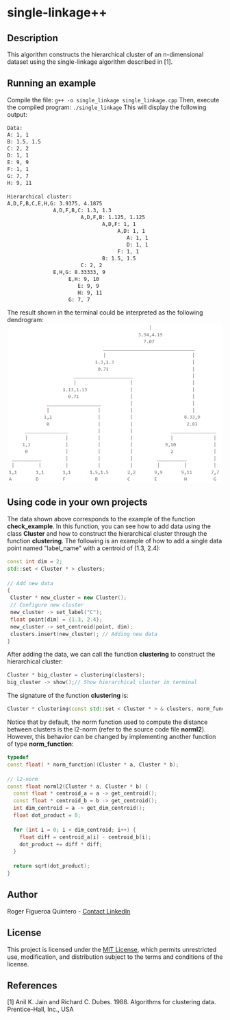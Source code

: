# single-linkage++

## Description
This algorithm constructs the hierarchical cluster of an n-dimensional dataset using the single-linkage algorithm described in [1].

## Running an example
Compile the file:
`g++ -o single_linkage single_linkage.cpp`
Then, execute the compiled program:
`./single_linkage`
This will display the following output:
```plaintext
Data:
A: 1, 1 
B: 1.5, 1.5 
C: 2, 2 
D: 1, 1 
E: 9, 9 
F: 1, 1 
G: 7, 7 
H: 9, 11 

Hierarchical cluster:
A,D,F,B,C,E,H,G: 3.9375, 4.1875 
               A,D,F,B,C: 1.3, 1.3 
                        A,D,F,B: 1.125, 1.125 
                               A,D,F: 1, 1 
                                    A,D: 1, 1 
                                       A: 1, 1 
                                       D: 1, 1 
                                    F: 1, 1 
                               B: 1.5, 1.5 
                        C: 2, 2 
               E,H,G: 8.33333, 9 
                    E,H: 9, 10 
                       E: 9, 9 
                       H: 9, 11 
                    G: 7, 7 
```
The result shown in the terminal could be interpreted as the following dendrogram:
![alt text](https://raw.githubusercontent.com/roggerfq/single-linkage/main/example.png)

## Using code in your own projects
The data shown above corresponds to the example of the function **check_example**. In this function, you can see how to add data using the class **Cluster** and how to construct the hierarchical cluster through the function **clustering**. The following is an example of how to add a single data point named "label_name" with a centroid of (1.3, 2.4):

```cpp
const int dim = 2;
std::set < Cluster * > clusters;  

// Add new data
{
 Cluster * new_cluster = new Cluster();
 // Configure new cluster
 new_cluster -> set_label("C");
 float point[dim] = {1.3, 2.4};
 new_cluster -> set_centroid(point, dim);
 clusters.insert(new_cluster); // Adding new data
}

```

After adding the data, we can call the function **clustering** to construct the hierarchical cluster:
```cpp
Cluster * big_cluster = clustering(clusters);
big_cluster -> show();// Show hierarchical cluster in terminal
```

The signature of the function **clustering** is:
```cpp
Cluster * clustering(const std::set < Cluster * > & clusters, norm_function norm = norml2)
```
Notice that by default, the norm function used to compute the distance between clusters is the l2-norm (refer to the source code file **norml2**). However, this behavior can be changed by implementing another function of type **norm_function**:
```cpp
typedef
const float( * norm_function)(Cluster * a, Cluster * b);

// l2-norm
const float norml2(Cluster * a, Cluster * b) {
  const float * centroid_a = a -> get_centroid();
  const float * centroid_b = b -> get_centroid();
  int dim_centroid = a -> get_dim_centroid();
  float dot_product = 0;
  
  for (int i = 0; i < dim_centroid; i++) {
    float diff = centroid_a[i] - centroid_b[i];
    dot_product += diff * diff;
  }
  
  return sqrt(dot_product);
}
```
## Author
Roger Figueroa Quintero - [Contact LinkedIn](https://www.linkedin.com/in/roger-figueroa-quintero/)

## License
This project is licensed under the [MIT License](LICENSE.md), which permits unrestricted use, modification, and distribution subject to the terms and conditions of the license.

## References
[1] Anil K. Jain and Richard C. Dubes. 1988. Algorithms for clustering data. Prentice-Hall, Inc., USA
